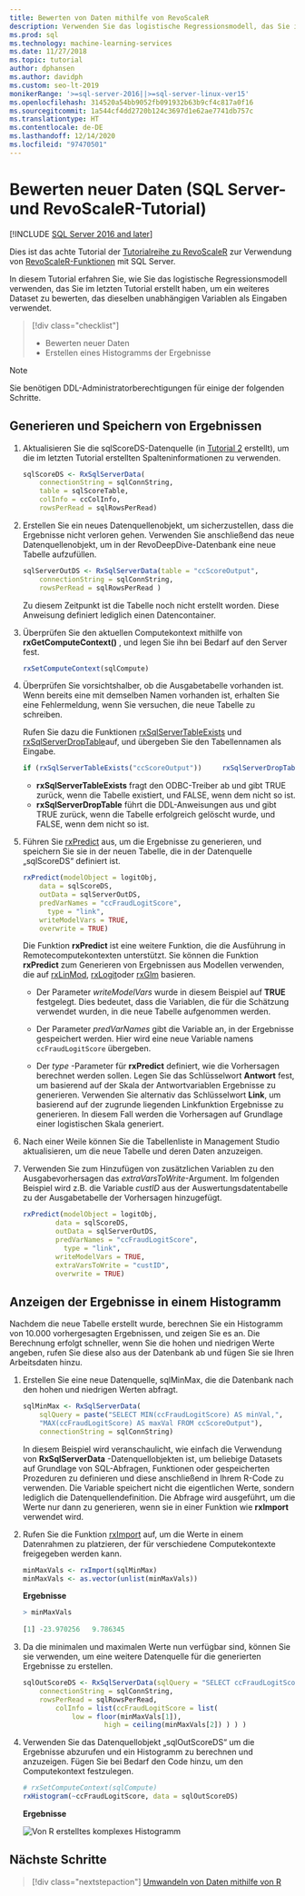 ```yaml
---
title: Bewerten von Daten mithilfe von RevoScaleR
description: Verwenden Sie das logistische Regressionsmodell, das Sie im letzten Tutorial erstellt haben, um ein weiteres Dataset zu bewerten, das dieselben unabhängigen Variablen als Eingaben verwendet.
ms.prod: sql
ms.technology: machine-learning-services
ms.date: 11/27/2018
ms.topic: tutorial
author: dphansen
ms.author: davidph
ms.custom: seo-lt-2019
monikerRange: '>=sql-server-2016||>=sql-server-linux-ver15'
ms.openlocfilehash: 314520a54bb9052fb091932b63b9cf4c817a0f16
ms.sourcegitcommit: 1a544cf4dd2720b124c3697d1e62ae7741db757c
ms.translationtype: HT
ms.contentlocale: de-DE
ms.lasthandoff: 12/14/2020
ms.locfileid: "97470501"
---
```

# <a name="score-new-data-sql-server-and-revoscaler-tutorial"></a>Bewerten neuer Daten (SQL Server- und RevoScaleR-Tutorial)
[!INCLUDE [SQL Server 2016 and later](../../includes/applies-to-version/sqlserver2016.md)]

Dies ist das achte Tutorial der [Tutorialreihe zu RevoScaleR](deepdive-data-science-deep-dive-using-the-revoscaler-packages.md) zur Verwendung von [RevoScaleR-Funktionen](/machine-learning-server/r-reference/revoscaler/revoscaler) mit SQL Server.

In diesem Tutorial erfahren Sie, wie Sie das logistische Regressionsmodell verwenden, das Sie im letzten Tutorial erstellt haben, um ein weiteres Dataset zu bewerten, das dieselben unabhängigen Variablen als Eingaben verwendet.

> [!div class="checklist"]
> * Bewerten neuer Daten
> * Erstellen eines Histogramms der Ergebnisse

> [!NOTE]
> Sie benötigen DDL-Administratorberechtigungen für einige der folgenden Schritte.

## <a name="generate-and-save-scores"></a>Generieren und Speichern von Ergebnissen
  
1. Aktualisieren Sie die sqlScoreDS-Datenquelle (in [Tutorial 2](deepdive-create-sql-server-data-objects-using-rxsqlserverdata.md) erstellt), um die im letzten Tutorial erstellten Spalteninformationen zu verwenden.
  
    ```R
    sqlScoreDS <- RxSqlServerData(
        connectionString = sqlConnString,
        table = sqlScoreTable,
        colInfo = ccColInfo,
        rowsPerRead = sqlRowsPerRead)
    ```
  
2. Erstellen Sie ein neues Datenquellenobjekt, um sicherzustellen, dass die Ergebnisse nicht verloren gehen. Verwenden Sie anschließend das neue Datenquellenobjekt, um in der RevoDeepDive-Datenbank eine neue Tabelle aufzufüllen.
  
    ```R
    sqlServerOutDS <- RxSqlServerData(table = "ccScoreOutput",
        connectionString = sqlConnString,
        rowsPerRead = sqlRowsPerRead )
    ```
    Zu diesem Zeitpunkt ist die Tabelle noch nicht erstellt worden. Diese Anweisung definiert lediglich einen Datencontainer.
     
3. Überprüfen Sie den aktuellen Computekontext mithilfe von **rxGetComputeContext()** , und legen Sie ihn bei Bedarf auf den Server fest.
  
    ```R
    rxSetComputeContext(sqlCompute)
    ```
  
4. Überprüfen Sie vorsichtshalber, ob die Ausgabetabelle vorhanden ist. Wenn bereits eine mit demselben Namen vorhanden ist, erhalten Sie eine Fehlermeldung, wenn Sie versuchen, die neue Tabelle zu schreiben.
  
    Rufen Sie dazu die Funktionen [rxSqlServerTableExists](/machine-learning-server/r-reference/revoscaler/rxsqlserverdroptable) und [rxSqlServerDropTable](/machine-learning-server/r-reference/revoscaler/rxsqlserverdroptable)auf, und übergeben Sie den Tabellennamen als Eingabe.
  
    ```R
    if (rxSqlServerTableExists("ccScoreOutput"))     rxSqlServerDropTable("ccScoreOutput")
    ```
  
    + **rxSqlServerTableExists** fragt den ODBC-Treiber ab und gibt TRUE zurück, wenn die Tabelle existiert, und FALSE, wenn dem nicht so ist.
    + **rxSqlServerDropTable** führt die DDL-Anweisungen aus und gibt TRUE zurück, wenn die Tabelle erfolgreich gelöscht wurde, und FALSE, wenn dem nicht so ist.

5. Führen Sie [rxPredict](/machine-learning-server/r-reference/revoscaler/rxpredict) aus, um die Ergebnisse zu generieren, und speichern Sie sie in der neuen Tabelle, die in der Datenquelle „sqlScoreDS“ definiert ist.
  
    ```R
    rxPredict(modelObject = logitObj,
        data = sqlScoreDS,
        outData = sqlServerOutDS,
        predVarNames = "ccFraudLogitScore",
          type = "link",
        writeModelVars = TRUE,
        overwrite = TRUE)
    ```
  
    Die Funktion **rxPredict** ist eine weitere Funktion, die die Ausführung in Remotecomputekontexten unterstützt. Sie können die Funktion **rxPredict** zum Generieren von Ergebnissen aus Modellen verwenden, die auf [rxLinMod](/machine-learning-server/r-reference/revoscaler/rxlinmod), [rxLogit](/machine-learning-server/r-reference/revoscaler/rxlogit)oder [rxGlm](/machine-learning-server/r-reference/revoscaler/rxglm) basieren.
  
    - Der Parameter *writeModelVars* wurde in diesem Beispiel auf **TRUE** festgelegt. Dies bedeutet, dass die Variablen, die für die Schätzung verwendet wurden, in die neue Tabelle aufgenommen werden.
  
    - Der Parameter *predVarNames* gibt die Variable an, in der Ergebnisse gespeichert werden. Hier wird eine neue Variable namens `ccFraudLogitScore` übergeben.
  
    - Der *type* -Parameter für **rxPredict** definiert, wie die Vorhersagen berechnet werden sollen. Legen Sie das Schlüsselwort **Antwort** fest, um basierend auf der Skala der Antwortvariablen Ergebnisse zu generieren. Verwenden Sie alternativ das Schlüsselwort **Link**, um basierend auf der zugrunde liegenden Linkfunktion Ergebnisse zu generieren. In diesem Fall werden die Vorhersagen auf Grundlage einer logistischen Skala generiert.

6. Nach einer Weile können Sie die Tabellenliste in Management Studio aktualisieren, um die neue Tabelle und deren Daten anzuzeigen.

7. Verwenden Sie zum Hinzufügen von zusätzlichen Variablen zu den Ausgabevorhersagen das *extraVarsToWrite*-Argument.  Im folgenden Beispiel wird z.B. die Variable *custID* aus der Auswertungsdatentabelle zu der Ausgabetabelle der Vorhersagen hinzugefügt.
  
    ```R
    rxPredict(modelObject = logitObj,
            data = sqlScoreDS,
            outData = sqlServerOutDS,
            predVarNames = "ccFraudLogitScore",
              type = "link",
            writeModelVars = TRUE,
            extraVarsToWrite = "custID",
            overwrite = TRUE)
    ```

## <a name="display-scores-in-a-histogram"></a>Anzeigen der Ergebnisse in einem Histogramm

Nachdem die neue Tabelle erstellt wurde, berechnen Sie ein Histogramm von 10.000 vorhergesagten Ergebnissen, und zeigen Sie es an. Die Berechnung erfolgt schneller, wenn Sie die hohen und niedrigen Werte angeben, rufen Sie diese also aus der Datenbank ab und fügen Sie sie Ihren Arbeitsdaten hinzu.

1. Erstellen Sie eine neue Datenquelle, sqlMinMax, die die Datenbank nach den hohen und niedrigen Werten abfragt.
  
    ```R
    sqlMinMax <- RxSqlServerData(
        sqlQuery = paste("SELECT MIN(ccFraudLogitScore) AS minVal,",
        "MAX(ccFraudLogitScore) AS maxVal FROM ccScoreOutput"),
        connectionString = sqlConnString)
    ```

     In diesem Beispiel wird veranschaulicht, wie einfach die Verwendung von **RxSqlServerData** -Datenquellobjekten ist, um beliebige Datasets auf Grundlage von SQL-Abfragen, Funktionen oder gespeicherten Prozeduren zu definieren und diese anschließend in Ihrem R-Code zu verwenden. Die Variable speichert nicht die eigentlichen Werte, sondern lediglich die Datenquellendefinition. Die Abfrage wird ausgeführt, um die Werte nur dann zu generieren, wenn sie in einer Funktion wie **rxImport** verwendet wird.
      
2. Rufen Sie die Funktion [rxImport](/machine-learning-server/r-reference/revoscaler/rximport) auf, um die Werte in einem Datenrahmen zu platzieren, der für verschiedene Computekontexte freigegeben werden kann.
  
    ```R
    minMaxVals <- rxImport(sqlMinMax)
    minMaxVals <- as.vector(unlist(minMaxVals))
    ```

    **Ergebnisse**
     
    ```R
    > minMaxVals
     
    [1] -23.970256   9.786345
    ```

3. Da die minimalen und maximalen Werte nun verfügbar sind, können Sie sie verwenden, um eine weitere Datenquelle für die generierten Ergebnisse zu erstellen.
  
    ```R
    sqlOutScoreDS <- RxSqlServerData(sqlQuery = "SELECT ccFraudLogitScore FROM ccScoreOutput",
        connectionString = sqlConnString,
        rowsPerRead = sqlRowsPerRead,
            colInfo = list(ccFraudLogitScore = list(
                low = floor(minMaxVals[1]),
                        high = ceiling(minMaxVals[2]) ) ) )
    ```

4. Verwenden Sie das Datenquellobjekt „sqlOutScoreDS“ um die Ergebnisse abzurufen und ein Histogramm zu berechnen und anzuzeigen. Fügen Sie bei Bedarf den Code hinzu, um den Computekontext festzulegen.
  
    ```R
    # rxSetComputeContext(sqlCompute)
    rxHistogram(~ccFraudLogitScore, data = sqlOutScoreDS)
    ```
  
    **Ergebnisse**
  
    ![Von R erstelltes komplexes Histogramm](media/rsql-sue-complex-histogram.png "Von R erstelltes komplexes Histogramm")
  
## <a name="next-steps"></a>Nächste Schritte

> [!div class="nextstepaction"]
> [Umwandeln von Daten mithilfe von R](../../machine-learning/tutorials/deepdive-transform-data-using-r.md)